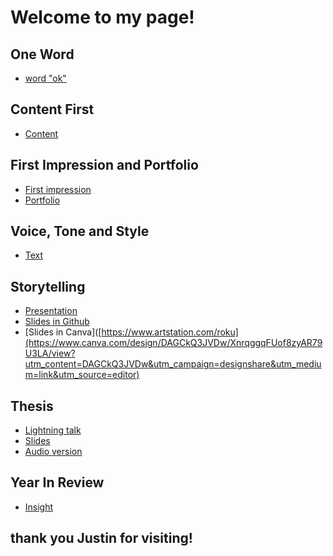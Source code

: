 # Welcome to my page!

## One Word

- [word "ok"](01-one-word/index.md)

## Content First

- [Content](03-content-first/index.md)
  
## First Impression and Portfolio
<!-- This is a comment, only visible to the author: Add a link to your presentation. -->
<!-- Presentations do not need to be a PDF, you may link elsewhere, such as Figma, YouTube, etc. -->
<!-- Consider adding navigation to each section (About, Featured Projects, Notes, etc.) -->
- [First impression](02-first-impression/index.md)  <!-- Add helpful hint as to what kind of file or destination is here. -->
- [Portfolio](https://www.artstation.com/roku) 

## Voice, Tone and Style
- [Text](04-voice-tone-and-style/index.md)

## Storytelling
- [Presentation](05-storytelling/index.md)
- [Slides in Github](05-storytelling/slides.md)
- [Slides in Canva]([https://www.artstation.com/roku](https://www.canva.com/design/DAGCkQ3JVDw/XnrqggqFUof8zyAR79U3LA/view?utm_content=DAGCkQ3JVDw&utm_campaign=designshare&utm_medium=link&utm_source=editor)

## Thesis
- [Lightning talk](06-thesis/index.md)
- [Slides](06-thesis/img/slides)
- [Audio version](06-thesis/audiofiles)

## Year In Review
- [Insight](07-year-in-review/index.md)






## thank you Justin for visiting! 
